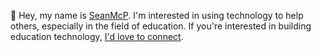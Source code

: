 👋 Hey, my name is [SeanMcP](https://www.seanmcp.com/articles/how-to-pronounce-my-name/). I'm interested in using technology to help others, especially in the field of education. If you're interested in building education technology, [I'd love to connect](mailto:sean@seanmcp.com?subject=Building%20EdTech%20(GitHub)).<a rel="me" href="https://fosstodon.org/@seanmcp" style="display:none;">Mastodon</a>
